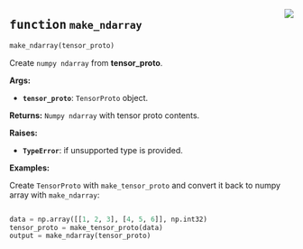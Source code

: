 <a href="../../../../client/python/lib/ovmsclient/tfs_compat/grpc/tensors.py#L191"><img align="right" style="float:right;" src="https://img.shields.io/badge/-source-cccccc?style=flat-square"></a>

## <kbd>function</kbd> `make_ndarray`

```python
make_ndarray(tensor_proto)
```

Create `numpy ndarray` from **tensor_proto**. 


**Args:**
 
 - <b>`tensor_proto`</b>:  `TensorProto` object. 


**Returns:**
 `Numpy ndarray` with tensor proto contents. 


**Raises:**
 
 - <b>`TypeError`</b>:   if unsupported type is provided. 



**Examples:**

 Create `TensorProto` with `make_tensor_proto` and convert it back to numpy array with `make_ndarray`: 

```python

data = np.array([[1, 2, 3], [4, 5, 6]], np.int32)
tensor_proto = make_tensor_proto(data)
output = make_ndarray(tensor_proto)

```
